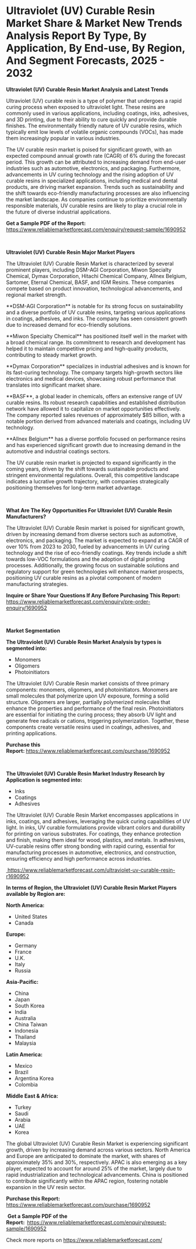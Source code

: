 <p><h1>Ultraviolet (UV) Curable Resin Market Share & Market New Trends Analysis Report By Type, By Application, By End-use, By Region, And Segment Forecasts, 2025 - 2032</h1></p><p><strong>Ultraviolet (UV) Curable Resin Market Analysis and Latest Trends</strong></p>
<p><p>Ultraviolet (UV) curable resin is a type of polymer that undergoes a rapid curing process when exposed to ultraviolet light. These resins are commonly used in various applications, including coatings, inks, adhesives, and 3D printing, due to their ability to cure quickly and provide durable finishes. The environmentally friendly nature of UV curable resins, which typically emit low levels of volatile organic compounds (VOCs), has made them increasingly popular in various industries.</p><p>The UV curable resin market is poised for significant growth, with an expected compound annual growth rate (CAGR) of 6% during the forecast period. This growth can be attributed to increasing demand from end-user industries such as automotive, electronics, and packaging. Furthermore, advancements in UV curing technology and the rising adoption of UV curable resins in specialized applications, including medical and dental products, are driving market expansion. Trends such as sustainability and the shift towards eco-friendly manufacturing processes are also influencing the market landscape. As companies continue to prioritize environmentally responsible materials, UV curable resins are likely to play a crucial role in the future of diverse industrial applications.</p></p>
<p><strong>Get a Sample PDF of the Report:&nbsp;</strong> <a href="https://www.reliablemarketforecast.com/enquiry/request-sample/1690952?utm_campaign=1170&utm_medium=2&utm_source=Github&utm_content=ia&utm_term=06012025&utm_id=ultraviolet-uv-curable-resin">https://www.reliablemarketforecast.com/enquiry/request-sample/1690952</a></p>
<p>&nbsp;</p>
<p><strong>Ultraviolet (UV) Curable Resin Major Market Players</strong></p>
<p><p>The Ultraviolet (UV) Curable Resin Market is characterized by several prominent players, including DSM-AGI Corporation, Miwon Specialty Chemical, Dymax Corporation, Hitachi Chemical Company, Allnex Belgium, Sartomer, Eternal Chemical, BASF, and IGM Resins. These companies compete based on product innovation, technological advancements, and regional market strength.</p><p>**DSM-AGI Corporation** is notable for its strong focus on sustainability and a diverse portfolio of UV curable resins, targeting various applications in coatings, adhesives, and inks. The company has seen consistent growth due to increased demand for eco-friendly solutions.</p><p>**Miwon Specialty Chemical** has positioned itself well in the market with a broad chemical range. Its commitment to research and development has helped it to maintain competitive pricing and high-quality products, contributing to steady market growth.</p><p>**Dymax Corporation** specializes in industrial adhesives and is known for its fast-curing technology. The company targets high-growth sectors like electronics and medical devices, showcasing robust performance that translates into significant market share.</p><p>**BASF**, a global leader in chemicals, offers an extensive range of UV curable resins. Its robust research capabilities and established distribution network have allowed it to capitalize on market opportunities effectively. The company reported sales revenues of approximately $85 billion, with a notable portion derived from advanced materials and coatings, including UV technology.</p><p>**Allnex Belgium** has a diverse portfolio focused on performance resins and has experienced significant growth due to increasing demand in the automotive and industrial coatings sectors.</p><p>The UV curable resin market is projected to expand significantly in the coming years, driven by the shift towards sustainable products and stringent environmental regulations. Overall, this competitive landscape indicates a lucrative growth trajectory, with companies strategically positioning themselves for long-term market advantage.</p></p>
<p>&nbsp;</p>
<p><strong>What Are The Key Opportunities For Ultraviolet (UV) Curable Resin Manufacturers?</strong></p>
<p><p>The Ultraviolet (UV) Curable Resin market is poised for significant growth, driven by increasing demand from diverse sectors such as automotive, electronics, and packaging. The market is expected to expand at a CAGR of over 10% from 2023 to 2030, fueled by advancements in UV curing technology and the rise of eco-friendly coatings. Key trends include a shift towards low-VOC formulations and the adoption of digital printing processes. Additionally, the growing focus on sustainable solutions and regulatory support for green technologies will enhance market prospects, positioning UV curable resins as a pivotal component of modern manufacturing strategies.</p></p>
<p><strong>Inquire or Share Your Questions If Any Before Purchasing This Report:</strong> <a href="https://www.reliablemarketforecast.com/enquiry/pre-order-enquiry/1690952?utm_campaign=1170&utm_medium=2&utm_source=Github&utm_content=ia&utm_term=06012025&utm_id=ultraviolet-uv-curable-resin">https://www.reliablemarketforecast.com/enquiry/pre-order-enquiry/1690952</a></p>
<p>&nbsp;</p>
<p><strong>Market Segmentation</strong></p>
<p><strong>The Ultraviolet (UV) Curable Resin Market Analysis by types is segmented into:</strong></p>
<p><ul><li>Monomers</li><li>Oligomers</li><li>Photoinitiators</li></ul></p>
<p><p>The Ultraviolet (UV) Curable Resin market consists of three primary components: monomers, oligomers, and photoinitiators. Monomers are small molecules that polymerize upon UV exposure, forming a solid structure. Oligomers are larger, partially polymerized molecules that enhance the properties and performance of the final resin. Photoinitiators are essential for initiating the curing process; they absorb UV light and generate free radicals or cations, triggering polymerization. Together, these components create versatile resins used in coatings, adhesives, and printing applications.</p></p>
<p><strong>Purchase this Report:&nbsp;</strong><a href="https://www.reliablemarketforecast.com/purchase/1690952?utm_campaign=1170&utm_medium=2&utm_source=Github&utm_content=ia&utm_term=06012025&utm_id=ultraviolet-uv-curable-resin">https://www.reliablemarketforecast.com/purchase/1690952</a></p>
<p>&nbsp;</p>
<p><strong>The Ultraviolet (UV) Curable Resin Market Industry Research by Application is segmented into:</strong></p>
<p><ul><li>Inks</li><li>Coatings</li><li>Adhesives</li></ul></p>
<p><p>The Ultraviolet (UV) Curable Resin Market encompasses applications in inks, coatings, and adhesives, leveraging the quick curing capabilities of UV light. In inks, UV curable formulations provide vibrant colors and durability for printing on various substrates. For coatings, they enhance protection and finish, making them ideal for wood, plastics, and metals. In adhesives, UV-curable resins offer strong bonding with rapid curing, essential for manufacturing processes in automotive, electronics, and construction, ensuring efficiency and high performance across industries.</p></p>
<p><a href="https://www.reliablemarketforecast.com/ultraviolet-uv-curable-resin-r1690952?utm_campaign=1170&utm_medium=2&utm_source=Github&utm_content=ia&utm_term=06012025&utm_id=ultraviolet-uv-curable-resin">&nbsp;https://www.reliablemarketforecast.com/ultraviolet-uv-curable-resin-r1690952</a></p>
<p><strong>In terms of Region, the Ultraviolet (UV) Curable Resin Market Players available by Region are:</strong></p>
<p>
    <p> <strong> North America: </strong>
        <ul>
            <li>United States</li>
            <li>Canada</li>
        </ul>
        </p> 
    <p> <strong> Europe: </strong>
        <ul>
            <li>Germany</li>
            <li>France</li>
            <li>U.K.</li>
            <li>Italy</li>
            <li>Russia</li>
        </ul>
        </p> 
    <p> <strong> Asia-Pacific: </strong>
        <ul>
            <li>China</li>
            <li>Japan</li>
            <li>South Korea</li>
            <li>India</li>
            <li>Australia</li>
            <li>China Taiwan</li>
            <li>Indonesia</li>
            <li>Thailand</li>
            <li>Malaysia</li>
        </ul>
        </p> 
    <p> <strong> Latin America: </strong>
        <ul>
            <li>Mexico</li>
            <li>Brazil</li>
            <li>Argentina Korea</li>
            <li>Colombia</li>
        </ul>
        </p> 
    <p> <strong> Middle East & Africa: </strong>
        <ul>
            <li>Turkey</li>
            <li>Saudi</li>
            <li>Arabia</li>
            <li>UAE</li>
            <li>Korea</li>
        </ul>
    </p>
    </p>
<p><p>The global Ultraviolet (UV) Curable Resin Market is experiencing significant growth, driven by increasing demand across various sectors. North America and Europe are anticipated to dominate the market, with shares of approximately 35% and 30%, respectively. APAC is also emerging as a key player, expected to account for around 25% of the market, largely due to rapid industrialization and technological advancements. China is positioned to contribute significantly within the APAC region, fostering notable expansion in the UV resin sector.</p></p>
<p><strong>Purchase this Report: </strong><a href="https://www.reliablemarketforecast.com/purchase/1690952?utm_campaign=1170&utm_medium=2&utm_source=Github&utm_content=ia&utm_term=06012025&utm_id=ultraviolet-uv-curable-resin">https://www.reliablemarketforecast.com/purchase/1690952</a></p>
<p>&nbsp;<strong>Get a Sample PDF of the Report:&nbsp;&nbsp;</strong><a href="https://www.reliablemarketforecast.com/enquiry/request-sample/1690952?utm_campaign=1170&utm_medium=2&utm_source=Github&utm_content=ia&utm_term=06012025&utm_id=ultraviolet-uv-curable-resin">https://www.reliablemarketforecast.com/enquiry/request-sample/1690952</a></p>
<p><strong></strong></p>
<p>Check more reports on <a href="https://www.reliablemarketforecast.com/?utm_campaign=1170&utm_medium=2&utm_source=Github&utm_content=ia&utm_term=06012025&utm_id=ultraviolet-uv-curable-resin">https://www.reliablemarketforecast.com/</a></p>
